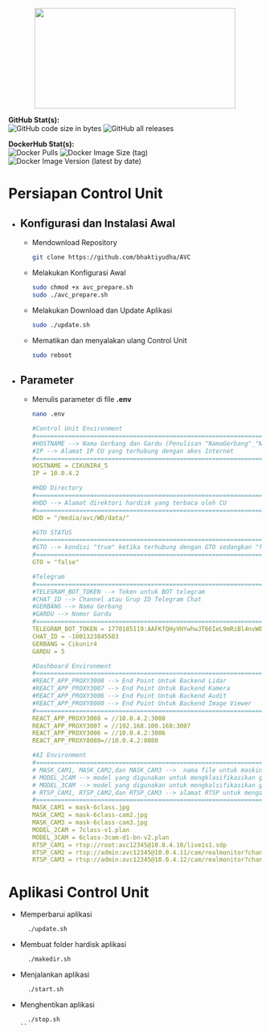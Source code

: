 <p align="center">
    <img src="https://www.jmiot.org/wp-content/uploads/2021/05/bg3-1024x576.png" width="400" height="200">
</p>

**GitHub Stat(s):**  
![GitHub code size in bytes](https://img.shields.io/github/languages/code-size/bhaktiyudha/AVC?logo=github) ![GitHub all releases](https://img.shields.io/github/downloads/bhaktiyudha/AVC/total?logo=github)

**DockerHub Stat(s):**  
![Docker Pulls](https://img.shields.io/docker/pulls/yudhabhakti/avc-ai?logo=docker) ![Docker Image Size (tag)](https://img.shields.io/docker/image-size/yudhabhakti/avc-ai/latest?logo=docker) ![Docker Image Version (latest by date)](https://img.shields.io/docker/v/yudhabhakti/avc-ai?logo=docker&sort=date)

# Persiapan Control Unit
- ## Konfigurasi dan Instalasi Awal
  - Mendownload Repository
    ```bash
    git clone https://github.com/bhaktiyudha/AVC
    ```
  - Melakukan Konfigurasi Awal
    ```bash
    sudo chmod +x avc_prepare.sh
    sudo ./avc_prepare.sh
    ```
  - Melakukan Download dan Update Aplikasi
    ```bash
    sudo ./update.sh
    ```
  - Mematikan dan menyalakan ulang Control Unit
    ```bash
    sudo reboot
    ```
- ## Parameter
  - Menulis parameter di file **.env**
    ```bash
    nano .env
    ```
    ```yaml
    #Control Unit Environment
    #================================================================
    #HOSTNAME --> Nama Gerbang dan Gardu (Penulisan "NamaGerbang"_"NomorGardu")
    #IP --> Alamat IP CU yang terhubung dengan akes Internet
    #================================================================
    HOSTNAME = CIKUNIR4_5
    IP = 10.0.4.2

    #HDD Directory
    #================================================================
    #HDD --> Alamat direktori hardisk yang terbaca oleh CU
    #================================================================
    HDD = "/media/avc/WD/data/"

    #GTO STATUS
    #================================================================
    #GTO --> kondisi "true" ketika terhubung dengan GTO sedangkan "false" tidak terhubung dengan GTO
    #================================================================
    GTO = "false"

    #Telegram
    #================================================================
    #TELEGRAM_BOT_TOKEN --> Token untuk BOT telegram
    #CHAT_ID --> Channel atau Grup ID Telegram Chat
    #GERBANG --> Nama Gerbang
    #GARDU --> Nomor Gardu
    #================================================================
    TELEGRAM_BOT_TOKEN = 1770185119:AAFKfQHyVHYwhwJT66IeL9mRiBl4nvW0UxQ
    CHAT_ID = -1001323845503
    GERBANG = Cikunir4
    GARDU = 5

    #Dashboard Environment
    #================================================================
    #REACT_APP_PROXY3008 --> End Point Untuk Backend Lidar
    #REACT_APP_PROXY3007 --> End Point Untuk Backend Kamera
    #REACT_APP_PROXY3006 --> End Point Untuk Backend Audit
    #REACT_APP_PROXY8080 --> End Point Untuk Backend Image Viewer
    #================================================================
    REACT_APP_PROXY3008 = //10.0.4.2:3008
    REACT_APP_PROXY3007 = //192.168.100.168:3007
    REACT_APP_PROXY3006 = //10.0.4.2:3006
    REACT_APP_PROXY8080=//10.0.4.2:8080

    #AI Environment
    #================================================================
    # MASK_CAM1, MASK_CAM2,dan MASK_CAM3 -->  nama file untuk masking gambar camera 1,2,dan 3
    # MODEL_2CAM --> model yang digunakan untuk mengklasifikasikan golongan kendaraan berdasarkan kamera 1 dan 2
    # MODEL_3CAM --> model yang digunakan untuk mengkalsifikasikan golongan kendaraan 4 dan 5 berdasarkan kamera 3
    # RTSP_CAM1, RTSP_CAM2,dan RTSP_CAM3 --> alamat RTSP untuk mengakses kamera 1,2,dan 3
    #================================================================
    MASK_CAM1 = mask-6class.jpg
    MASK_CAM2 = mask-6class-cam2.jpg
    MASK_CAM3 = mask-6class-cam3.jpg
    MODEL_2CAM = 7class-v1.plan
    MODEL_3CAM = 6class-3cam-d1-bn-v2.plan
    RTSP_CAM1 = rtsp://root:avc12345@10.0.4.10/live1s1.sdp
    RTSP_CAM2 = rtsp://admin:avc12345@10.0.4.11/cam/realmonitor?channel=1&subtype=0
    RTSP_CAM3 = rtsp://admin:avc12345@10.0.4.12/cam/realmonitor?channel=1&subtype=0
    ```
# Aplikasi Control Unit
- Memperbarui aplikasi
  ```bash
    ./update.sh
  ```
- Membuat folder hardisk aplikasi
  ```bash
    ./makedir.sh
  ```
- Menjalankan aplikasi
  ```bash
    ./start.sh
  ```
- Menghentikan aplikasi
  ```bash
    ./stop.sh
  ``